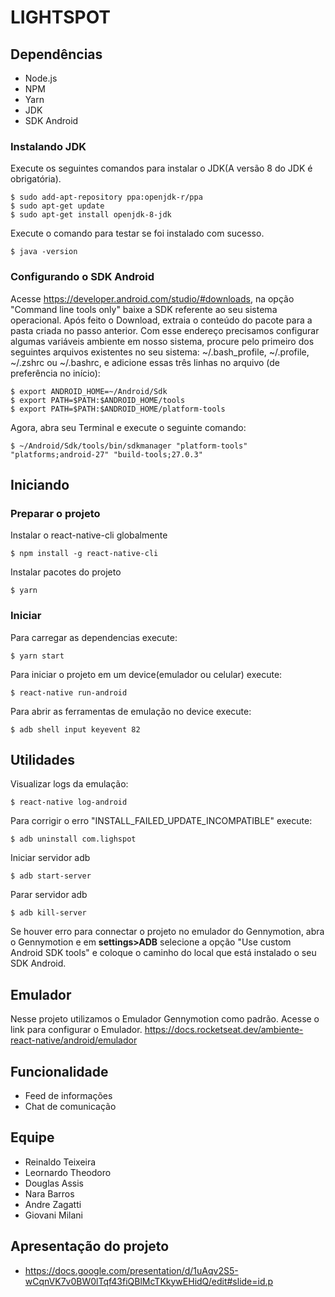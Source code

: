 # LIGHTSPOT

## Dependências

- Node.js
- NPM
- Yarn
- JDK
- SDK Android

### Instalando JDK

Execute os seguintes comandos para instalar o JDK(A versão 8 do JDK é obrigatória).

```console
$ sudo add-apt-repository ppa:openjdk-r/ppa
$ sudo apt-get update
$ sudo apt-get install openjdk-8-jdk
```

Execute o comando para testar se foi instalado com sucesso.

```console
$ java -version
```

### Configurando o SDK Android

Acesse https://developer.android.com/studio/#downloads, na opção "Command line tools only" baixe a SDK referente ao seu sistema operacional. Após feito o Download, extraia o conteúdo do pacote para a pasta criada no passo anterior. Com esse endereço precisamos configurar algumas variáveis ambiente em nosso sistema, procure pelo primeiro dos seguintes arquivos existentes no seu sistema: ~/.bash_profile, ~/.profile, ~/.zshrc ou ~/.bashrc, e adicione essas três linhas no arquivo (de preferência no início):

```console
$ export ANDROID_HOME=~/Android/Sdk
$ export PATH=$PATH:$ANDROID_HOME/tools
$ export PATH=$PATH:$ANDROID_HOME/platform-tools
```

Agora, abra seu Terminal e execute o seguinte comando:

```console
$ ~/Android/Sdk/tools/bin/sdkmanager "platform-tools" "platforms;android-27" "build-tools;27.0.3"
```

## Iniciando

### Preparar o projeto

Instalar o react-native-cli globalmente

```console
$ npm install -g react-native-cli
```

Instalar pacotes do projeto

```console
$ yarn
```

### Iniciar

Para carregar as dependencias execute:

```console
$ yarn start
```

Para iniciar o projeto em um device(emulador ou celular) execute:

```console
$ react-native run-android
```

Para abrir as ferramentas de emulação no device execute:

```console
$ adb shell input keyevent 82
```

## Utilidades

Visualizar logs da emulação:

```console
$ react-native log-android
```

Para corrigir o erro "INSTALL_FAILED_UPDATE_INCOMPATIBLE" execute:

```console
$ adb uninstall com.lighspot
```

Iniciar servidor adb

```console
$ adb start-server
```

Parar servidor adb

```console
$ adb kill-server
```

Se houver erro para connectar o projeto no emulador do Gennymotion, abra o Gennymotion e em **settings>ADB** selecione a opção "Use custom Android SDK tools" e coloque o caminho do local que está instalado o seu SDK Android.

## Emulador

Nesse projeto utilizamos o Emulador Gennymotion como padrão.
Acesse o link para configurar o Emulador. <a>https://docs.rocketseat.dev/ambiente-react-native/android/emulador</a>

## Funcionalidade

- Feed de informações
- Chat de comunicação

## Equipe

- Reinaldo Teixeira
- Leornardo Theodoro
- Douglas Assis
- Nara Barros
- Andre Zagatti
- Giovani Milani

## Apresentação do projeto

- https://docs.google.com/presentation/d/1uAqv2S5-wCqnVK7v0BW0lTqf43fiQBlMcTKkywEHidQ/edit#slide=id.p
